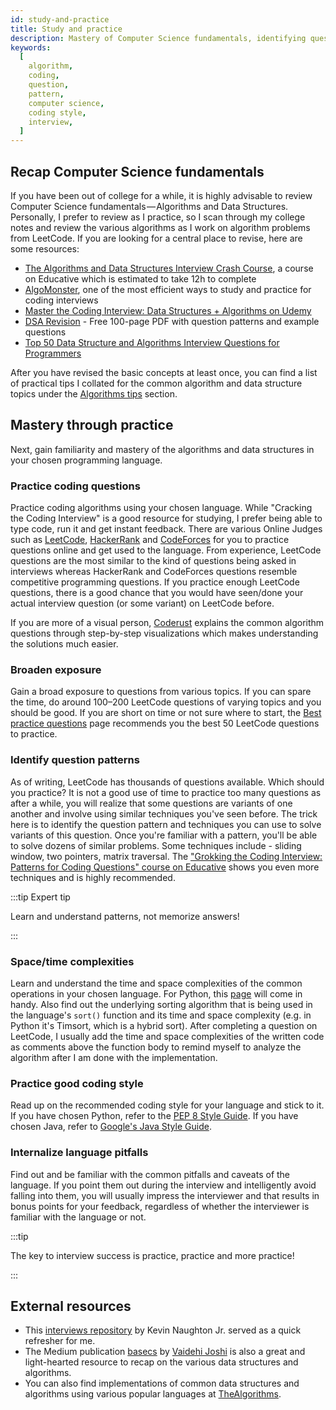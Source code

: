 ```yaml
---
id: study-and-practice
title: Study and practice
description: Mastery of Computer Science fundamentals, identifying question patterns, practicing good coding style is the key to improving in coding interviews.
keywords:
  [
    algorithm,
    coding,
    question,
    pattern,
    computer science,
    coding style,
    interview,
  ]
---
```


<head>
  <title>Efficient ways to study and practice for coding interviews | Tech Interview Handbook</title>
  <meta property="og:title" content="Efficient ways to study and practice for coding interviews | Tech Interview Handbook"/>
</head>

## Recap Computer Science fundamentals

If you have been out of college for a while, it is highly advisable to review Computer Science fundamentals — Algorithms and Data Structures. Personally, I prefer to review as I practice, so I scan through my college notes and review the various algorithms as I work on algorithm problems from LeetCode. If you are looking for a central place to revise, here are some resources:

- [The Algorithms and Data Structures Interview Crash Course](https://www.educative.io/courses/algorithms-ds-interview?aff=x23W), a course on Educative which is estimated to take 12h to complete
- [AlgoMonster](https://shareasale.com/r.cfm?b=1873647&u=3114753&m=114505&urllink=&afftrack=), one of the most efficient ways to study and practice for coding interviews
- [Master the Coding Interview: Data Structures + Algorithms on Udemy](https://fxo.co/DQpY)
- [DSA Revision](https://dsarevision.com/) - Free 100-page PDF with question patterns and example questions
- [Top 50 Data Structure and Algorithms Interview Questions for Programmers](https://medium.com/javarevisited/50-data-structure-and-algorithms-interview-questions-for-programmers-b4b1ac61f5b0)

After you have revised the basic concepts at least once, you can find a list of practical tips I collated for the common algorithm and data structure topics under the [Algorithms tips](./algorithms/introduction.md) section.

## Mastery through practice

Next, gain familiarity and mastery of the algorithms and data structures in your chosen programming language.

### Practice coding questions

Practice coding algorithms using your chosen language. While "Cracking the Coding Interview" is a good resource for studying, I prefer being able to type code, run it and get instant feedback. There are various Online Judges such as [LeetCode](https://leetcode.com/), [HackerRank](https://www.hackerrank.com/) and [CodeForces](http://codeforces.com/) for you to practice questions online and get used to the language. From experience, LeetCode questions are the most similar to the kind of questions being asked in interviews whereas HackerRank and CodeForces questions resemble competitive programming questions. If you practice enough LeetCode questions, there is a good chance that you would have seen/done your actual interview question (or some variant) on LeetCode before.

If you are more of a visual person, [Coderust](https://www.educative.io/collection/5642554087309312/5679846214598656?aff=x23W) explains the common algorithm questions through step-by-step visualizations which makes understanding the solutions much easier.

### Broaden exposure

Gain a broad exposure to questions from various topics. If you can spare the time, do around 100–200 LeetCode questions of varying topics and you should be good. If you are short on time or not sure where to start, the [Best practice questions](./best-practice-questions.md) page recommends you the best 50 LeetCode questions to practice.

### Identify question patterns

As of writing, LeetCode has thousands of questions available. Which should you practice? It is not a good use of time to practice too many questions as after a while, you will realize that some questions are variants of one another and involve using similar techniques you've seen before. The trick here is to identify the question pattern and techniques you can use to solve variants of this question. Once you're familiar with a pattern, you'll be able to solve dozens of similar problems. Some techniques include - sliding window, two pointers, matrix traversal. The ["Grokking the Coding Interview: Patterns for Coding Questions" course on Educative](https://www.educative.io/courses/grokking-the-coding-interview?aff=x23W) shows you even more techniques and is highly recommended.

:::tip Expert tip

Learn and understand patterns, not memorize answers!

:::

### Space/time complexities

Learn and understand the time and space complexities of the common operations in your chosen language. For Python, this [page](https://wiki.python.org/moin/TimeComplexity) will come in handy. Also find out the underlying sorting algorithm that is being used in the language's `sort()` function and its time and space complexity (e.g. in Python it's Timsort, which is a hybrid sort). After completing a question on LeetCode, I usually add the time and space complexities of the written code as comments above the function body to remind myself to analyze the algorithm after I am done with the implementation.

### Practice good coding style

Read up on the recommended coding style for your language and stick to it. If you have chosen Python, refer to the [PEP 8 Style Guide](https://www.python.org/dev/peps/pep-0008/). If you have chosen Java, refer to [Google's Java Style Guide](https://google.github.io/styleguide/javaguide.html).

### Internalize language pitfalls

Find out and be familiar with the common pitfalls and caveats of the language. If you point them out during the interview and intelligently avoid falling into them, you will usually impress the interviewer and that results in bonus points for your feedback, regardless of whether the interviewer is familiar with the language or not.

:::tip

The key to interview success is practice, practice and more practice!

:::

## External resources

- This [interviews repository](https://github.com/kdn251/interviews) by Kevin Naughton Jr. served as a quick refresher for me.
- The Medium publication [basecs](https://medium.com/basecs) by [Vaidehi Joshi](https://medium.com/@vaidehijoshi) is also a great and light-hearted resource to recap on the various data structures and algorithms.
- You can also find implementations of common data structures and algorithms using various popular languages at [TheAlgorithms](https://thealgorithms.github.io/).
